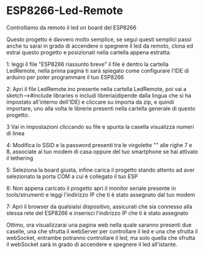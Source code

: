# ESP8266-Led-Remote
Controlliamo da remoto il led on board del ESP8266

Questo progetto è davvero molto semplice, se segui questi semplici passi anche tu sarai in grado di accendere o spegnere il led da remoto, clona ed estrai questo progetto e posizionati nella cartella appena estratta.

1: leggi il file "ESP8266 riassunto breve" il file è dentro la cartella LedRemote, nella prima pagina ti sarà spiegato come configurare l'IDE di arduino per poter programmare il tuo ESP8266

2: Apri il file LedRemote.ino presente nella cartella LedRemote, poi vai a sketch-->#include libraries o includi libreria(dipende dalla lingua che si ha impostato all'interno dell'IDE) e cliccare su importa da zip, e quindi importare, uno alla volta le librerie presenti nella cartella generale di questo progetto.

3 Vai in impostazioni cliccando su file e spunta la casella visualizza numeri di linea

4: Modifica lo SSID  e la password presenti tra le virgolette "" alle righe 7 e 8, associate al tuo modem di casa oppure del tuo smartphone se hai attivato il tethering

5: Seleziona la board giusta, infine carica il progetto stando attento ad aver selezionato la porta COM a cui è collegato il tuo ESP

6: Non appena caricato il progetto apri il monitor seriale presente in tools/strumenti e leggi l'indirizzo IP che ti è stato assegnato dal tuo modem

7: Apri il browser da qualsialsi dispositivo, assicurati che sia connesso alla stessa rete del ESP8266 e inserisci l'indirizzo IP che ti è stato assegnato

Ottimo, ora visualizzarai una pagina web nella quale saranno presenti due caselle, una che sfrutta il webServer per controllare il led e una che sfrutta il webSocket, entrambe potranno controllare il led, ma solo quella che sfrutta il webSocket sarà in grado di accendere e spegnere il led all'istante.
